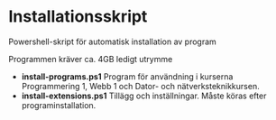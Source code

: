 # Installationsskript
Powershell-skript för automatisk installation av program

Programmen kräver ca. 4GB ledigt utrymme

* **install-programs.ps1** Program för användning i kurserna Programmering 1, Webb 1 och Dator- och nätverksteknikkursen.
* **install-extensions.ps1** Tillägg och inställningar. Måste köras efter programinstallation.
